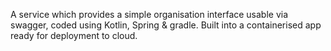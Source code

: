A service which provides a simple organisation interface usable via swagger, 
coded using Kotlin, Spring & gradle. Built into a containerised app ready 
for deployment to cloud.